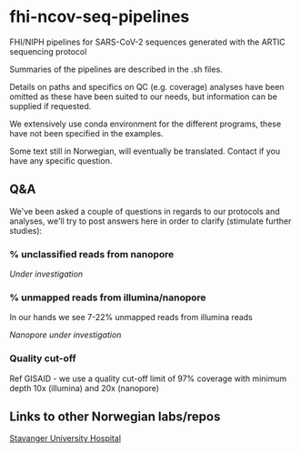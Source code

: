 # fhi-ncov-seq-pipelines
FHI/NIPH pipelines for SARS-CoV-2 sequences generated with the ARTIC sequencing protocol

Summaries of the pipelines are described in the .sh files.

Details on paths and specifics on QC (e.g. coverage) analyses have been omitted as these have been suited to our needs, but information can be supplied if requested.

We extensively use conda environment for the different programs, these have not been specified in the examples.

Some text still in Norwegian, will eventually be translated. Contact if you have any specific question.

## Q&A ##

We've been asked a couple of questions in regards to our protocols and analyses, we'll try to post answers here in order to clarify (stimulate further studies):

### % unclassified reads from nanopore ###

*Under investigation*

### % unmapped reads from illumina/nanopore ###

In our hands we see 7-22% unmapped reads from illumina reads

*Nanopore under investigation*

### Quality cut-off ###

Ref GISAID - we use a quality cut-off limit of 97% coverage with minimum depth 10x (illumina) and 20x (nanopore)

## Links to other Norwegian labs/repos ##

[Stavanger University Hospital](https://github.com/marithetland/susCovONT)
